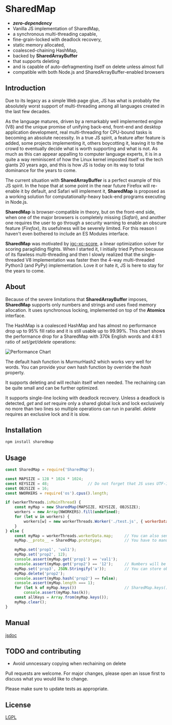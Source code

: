# SharedMap

 * ***zero-dependency***
 * Vanilla JS implementation of SharedMap,
 * a synchronous multi-threading capable,
 * fine-grain-locked with deadlock recovery,
 * static memory allocated,
 * coalesced-chaining HashMap,
 * backed by **SharedArrayBuffer**
 * that supports deleting
 * and is capable of auto-defragmenting itself on delete unless almost full
 * compatible with both Node.js and SharedArrayBuffer-enabled browsers

## Introduction

Due to its legacy as a simple Web page glue, JS has what is probably the absolutely worst support of multi-threading among all languages created in the last few decades.

As the language matures, driven by a remarkably well implemented engine (V8) and the unique promise of unifying back-end, front-end and desktop application development, real multi-threading for CPU-bound tasks is becoming an absolute necessity.
In a true JS spirit, a feature after feature is added, some projects implementing it, others boycotting it, leaving it to the crowd to eventually decide what is worth supporting and what is not. As much as this can appear appalling to computer language experts, it is in a quite a way reminiscent of how the Linux kernel imposted itself vs the tech giants 20 years ago, and this is how JS is today on its way to total dominance for the years to come.

The current situation with **SharedArrayBuffer** is a perfect example of this JS spirit. In the hope that at some point in the near future Firefox will re-enable it by default, and Safari will implement it, **SharedMap** is proposed as a working solution for computationally-heavy back-end programs executing in Node.js.

**SharedMap** is browser-compatible in theory, but on the front-end side, when one of the major browsers is completely missing (*Safari*), and another one requires the user to go through a security warning to enable an obscure feature (*Firefox*), its usefulness will be severely limited. For this reason I haven't even bothered to include an ES Modules interface.

**SharedMap** was motivated by [igc-xc-score](https://github.com/mmomtchev/igc-xc-score), a linear optimization solver for scoring paragliding flights. When I started it, I initially tried Python because of its flawless multi-threading and then I slowly realized that the single-threaded V8 implementation was faster then the 4-way multi-threaded Python3 (and PyPy) implementation. Love it or hate it, JS is here to stay for the years to come.

## About

Because of the severe limitations that **SharedArrayBuffer** imposes, **SharedMap** supports only numbers and strings and uses fixed memory allocation. It uses synchronous locking, implemented on top of the **Atomics** interface.

The HashMap is a coalesced HashMap and has almost no performance drop up to 95% fill ratio and it is still usable up to 99.99%.
This chart shows the performance drop for a SharedMap with 370k English words and 4:8:1 ratio of *set/get/delete* operations:

![Performance Chart](https://gist.githubusercontent.com/mmomtchev/01f50eedac8d2a61346a9a0f373c24e4/raw/b49d0130e16c24137b56efa87540c84544b1630f/performance.png)

The default hash function is MurmurHash2 which works very well for words. You can provide your own hash function by override the *hash* property.

It supports deleting and will rechain itself when needed. The rechaining can be quite small and can be further optimized.

It supports single-line locking with deadlock recovery. Unless a deadlock is detected, *get* and *set* require only a shared global lock and lock exclusively no more than two lines so multiple operations can run in parallel. *delete* requires an exclusive lock and it is slow.

## Installation

```bash
npm install sharedmap
```

## Usage
```js
const SharedMap = require('SharedMap');

const MAPSIZE = 128 * 1024 * 1024;
const KEYSIZE = 48;                 // Do not forget that JS uses UTF-16 encoding
const OBJSIZE = 16;
const NWORKERS = require('os').cpus().length;

if (workerThreads.isMainThread) {
    const myMap = new SharedMap(MAPSIZE, KEYSIZE, OBJSIZE);
    workers = new Array(NWORKERS).fill(undefined);
    for (let w in workers) {
        workers[w] = new workerThreads.Worker('./test.js', { workerData: { map: myMap } });
    }
} else {
    const myMap = workerThreads.workerData.map;     // You can also send it through a MessagePort
    myMap.__proto__ = SharedMap.prototype;          // You have to manually restore the prototype

    myMap.set('prop1', 'val1');
    myMap.set('prop2', 12);
    console.assert(myMap.get('prop1') == 'val1');
    console.assert(myMap.get('prop2') == '12');     // Numbers will be converted to strings
    myMap.set('prop3', JSON.Stringify('a'));        // You can store objects if you serialize them
    myMap.delete('prop2');
    console.assert(myMap.hash('prop2') == false);
    console.assert(myMap.length === 1);
    for (let k of myMap.keys())                     // SharedMap.keys() is a generator
        console.assert(myMap.has(k));
    const allKeys = Array.from(myMap.keys());
    myMap.clear();
}
```

## Manual

[jsdoc](https://mmomtchev.github.io/SharedMap/)

## TODO and contributing

* Avoid unncessary copying when rechaining on delete

Pull requests are welcome. For major changes, please open an issue first to discuss what you would like to change.

Please make sure to update tests as appropriate.

## License
[LGPL](https://choosealicense.com/licenses/lgpl-3.0/)
